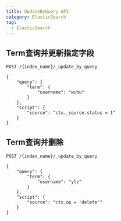 ```yaml
---
title: UpdateByQuery API
category: ElasticSearch
tag:
  - ElasticSearch
---
```


## Term查询并更新指定字段

```http request
POST /{index_name}/_update_by_query

{
    "query": {
        "term": {
            "username": "wuhu"
        }
    },
    "script": {
        "source": "ctx._source.status = 1"
    }
}
```

## Term查询并删除

```http request
POST /{index_name}/_update_by_query

{
    "query": {
        "term": {
            "username": "ylz"
        }
    },
    "script": {
        "source": "ctx.op = 'delete'"
    }
}
```
